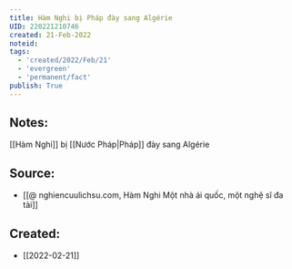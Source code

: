 ```yaml
---
title: Hàm Nghi bị Pháp đày sang Algérie
UID: 220221210746
created: 21-Feb-2022
noteid:
tags:
  - 'created/2022/Feb/21'
  - 'evergreen'
  - 'permanent/fact'
publish: True
---
```

## Notes:
[[Hàm Nghi]] bị [[Nước Pháp|Pháp]] đày sang Algérie

## Source:
- [[@ nghiencuulichsu.com, Hàm Nghi Một nhà ái quốc, một nghệ sĩ đa tài]]




## Created:
- [[2022-02-21]]
